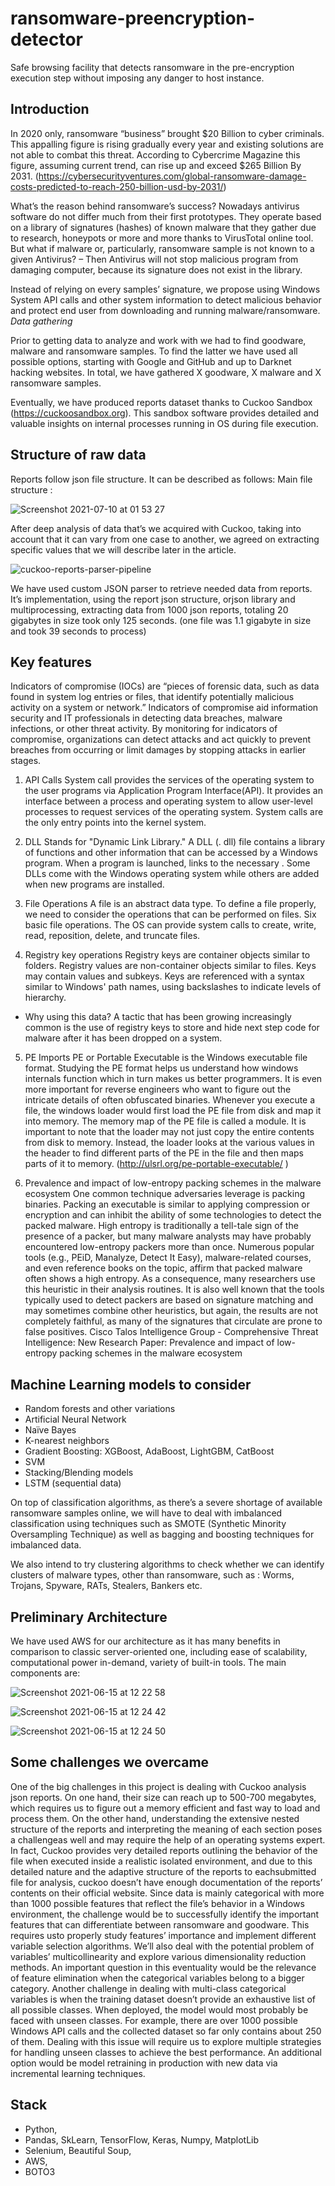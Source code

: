 # ransomware-preencryption-detector
Safe browsing facility that detects ransomware in the pre-encryption execution step without imposing any danger to host instance.

## Introduction

In 2020 only, ransomware “business” brought $20 Billion to cyber criminals. This appalling figure is rising gradually every year and existing solutions are not able to combat this threat. According to Cybercrime Magazine this figure, assuming current trend, can rise up and exceed $265 Billion By 2031. (https://cybersecurityventures.com/global-ransomware-damage-costs-predicted-to-reach-250-billion-usd-by-2031/)

What’s the reason behind ransomware’s success? Nowadays antivirus software do not differ much from their first prototypes. They operate based on a library of signatures (hashes) of known malware that they gather due to research, honeypots or more and more thanks to VirusTotal online tool. But what if malware or, particularly, ransomware sample is not known to a given Antivirus? – Then Antivirus will not stop malicious program from damaging computer, because its signature does not exist in the library.

Instead of relying on every samples’ signature, we propose using Windows System API calls and other system information to detect malicious behavior and protect end user from downloading and running malware/ransomware.
*Data gathering*

Prior to getting data to analyze and work with we had to find goodware, malware and ransomware samples. To find the latter we have used all possible options, starting with Google and GitHub and up to Darknet hacking websites. In total, we have gathered X goodware, X malware and X ransomware samples.

Eventually, we have produced reports dataset thanks to Cuckoo Sandbox (https://cuckoosandbox.org). This sandbox software provides detailed and valuable insights on internal processes running in OS during file execution.

## Structure of raw data

Reports follow json file structure. It can be described as follows:
Main file structure :

![Screenshot 2021-07-10 at 01 53 27](https://user-images.githubusercontent.com/42537931/125145495-b7dfcd00-e121-11eb-9ffa-e575d931b767.png)


After deep analysis of data that’s we acquired with Cuckoo, taking into account that it can vary from one case to another, we agreed on extracting specific values that we will describe later in the article.

![cuckoo-reports-parser-pipeline](https://user-images.githubusercontent.com/54726923/122111097-9c81ea80-ce1f-11eb-9a6f-6ee5627d5716.jpg)

We have used custom JSON parser to retrieve needed data from reports. It’s implementation, using the report json structure, orjson library and multiprocessing, extracting data from 1000 json reports, totaling 20 gigabytes in size took only 125 seconds. 
(one file was 1.1 gigabyte in size and took 39 seconds to process)


## Key features

Indicators of compromise (IOCs) are “pieces of forensic data, such as data found in system log entries or files, that identify potentially malicious activity on a system or network.” Indicators of compromise aid information security and IT professionals in detecting data breaches, malware infections, or other threat activity. By monitoring for indicators of compromise, organizations can detect attacks and act quickly to prevent breaches from occurring or limit damages by stopping attacks in earlier stages.

1.	API Calls 
System call provides the services of the operating system to the user programs via Application Program Interface(API). It provides an interface between a process and operating system to allow user-level processes to request services of the operating system. System calls are the only entry points into the kernel system.

2.	DLL
Stands for "Dynamic Link Library." A DLL (. dll) file contains a library of functions and other information that can be accessed by a Windows program. When a program is launched, links to the necessary . Some DLLs come with the Windows operating system while others are added when new programs are installed.

3.	File Operations
A file is an abstract data type. To define a file properly, we need to consider the operations that can be performed on files. 
Six basic file operations. The OS can provide system calls to create, write, read, reposition, delete, and truncate files.

4.	Registry key operations
Registry keys are container objects similar to folders. Registry values are non-container objects similar to files. Keys may contain values and subkeys. Keys are referenced with a syntax similar to Windows' path names, using backslashes to indicate levels of hierarchy.
- Why using this data?
A tactic that has been growing increasingly common is the use of registry keys to store and hide next step code for malware after it has been dropped on a system.

5.	PE Imports
 PE or Portable Executable is the Windows executable file format. Studying the PE format helps us understand how windows internals function which in turn makes us better programmers. It is even more important for reverse engineers who want to figure out the intricate details of often obfuscated binaries.
Whenever you execute a file, the windows loader would first load the PE file from disk and map it into memory. The memory map of the PE file is called a module. It is important to note that the loader may not just copy the entire contents from disk to memory. Instead, the loader looks at the various values in the header to find different parts of the PE in the file and then maps parts of it to memory.
(http://ulsrl.org/pe-portable-executable/ )

6.	Prevalence and impact of low-entropy packing schemes in the malware ecosystem
One common technique adversaries leverage is packing binaries. Packing an executable is similar to applying compression or encryption and can inhibit the ability of some technologies to detect the packed malware. High entropy is traditionally a tell-tale sign of the presence of a packer, but many malware analysts may have probably encountered low-entropy packers more than once. Numerous popular tools (e.g., PEiD, Manalyze, Detect It Easy), malware-related courses, and even reference books on the topic, affirm that packed malware often shows a high entropy. As a consequence, many researchers use this heuristic in their analysis routines. It is also well known that the tools typically used to detect packers are based on signature matching and may sometimes combine other heuristics, but again, the results are not completely faithful, as many of the signatures that circulate are prone to false positives.
Cisco Talos Intelligence Group - Comprehensive Threat Intelligence: New Research Paper: Prevalence and impact of low-entropy packing schemes in the malware ecosystem


## Machine Learning models to consider
* Random forests and other variations
* Artificial Neural Network
* Naïve Bayes
* K-nearest neighbors
* Gradient Boosting: XGBoost, AdaBoost, LightGBM, CatBoost
* SVM
* Stacking/Blending models
* LSTM (sequential data)

On top of classification algorithms, as there’s a severe shortage of available ransomware samples online, we will have to deal with imbalanced classification using techniques such as SMOTE (Synthetic Minority Oversampling Technique) as well as bagging and boosting 
techniques for imbalanced data.

We also intend to try clustering algorithms to check whether we can identify clusters of malware types, other than ransomware, such as : Worms, Trojans, Spyware, RATs, Stealers, Bankers etc.

## Preliminary Architecture
We have used AWS for our architecture as it has many benefits in comparison to classic server-oriented one, including ease of scalability, computational power in-demand, variety of built-in tools.
The main components are:

![Screenshot 2021-06-15 at 12 22 58](https://user-images.githubusercontent.com/42537931/122037594-01fcb980-cdd5-11eb-990f-92f7e314acd8.png)

![Screenshot 2021-06-15 at 12 24 42](https://user-images.githubusercontent.com/42537931/122037424-daa5ec80-cdd4-11eb-9987-32ebb6ddc658.png)

![Screenshot 2021-06-15 at 12 24 50](https://user-images.githubusercontent.com/42537931/122037450-e1ccfa80-cdd4-11eb-80e2-abe02196beb7.png)



## Some challenges we overcame
One of the big challenges in this project is dealing with Cuckoo analysis json reports. On one hand, their size can reach up to 500-700 megabytes, which requires us to figure out a memory efficient and fast way to load and process them. On the other hand, understanding the extensive nested structure of the reports and interpreting the meaning of each section poses a challengeas well and may require the help of an operating systems expert. In fact, Cuckoo provides very detailed reports outlining the behavior of the file when executed inside a realistic isolated environment, and due to this detailed nature and the adaptive structure of the reports to eachsubmitted file for analysis, cuckoo doesn’t have enough documentation of the reports’ contents on their official website.
Since data is mainly categorical with more than 1000 possible features that reflect the file’s behavior in a Windows environment, the challenge would be to successfully identify the important features that can differentiate between ransomware and goodware. This requires usto properly study features’ importance and implement different variable selection algorithms. We’ll also deal with the potential problem of variables’ multicollinearity and explore various dimensionality reduction methods. An important question in this eventuality would be the relevance of feature elimination when the categorical variables belong to a bigger category.
Another challenge in dealing with multi-class categorical variables is when the training dataset doesn’t provide an exhaustive list of all possible classes. When deployed, the model would most probably be faced with unseen classes. For example, there are over 1000 possible Windows API calls and the collected dataset so far only contains about 250 of them. Dealing with this issue will require us to explore multiple strategies for handling unseen classes to achieve the best performance. An additional option would be model retraining in production with new data via incremental learning techniques.

## Stack
* Python,
* Pandas, SkLearn, TensorFlow, Keras, Numpy, MatplotLib
* Selenium, Beautiful Soup,
* AWS,
* BOTO3

